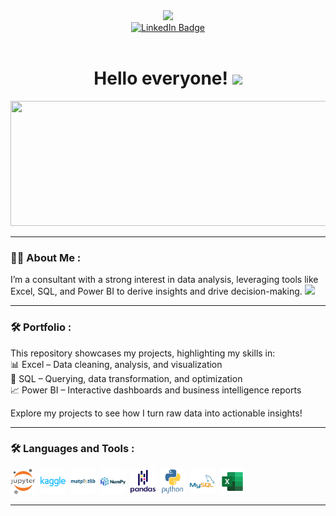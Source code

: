 <div id="header" align="center">
<img src = "https://giphy.com/gifs/cartoon-character-2d-3oKIPEqDGUULpEU0aQ" width="300"/>
<div id="badges">
  <a href="www.linkedin.com/in/dhivyadominic">
    <img src="https://img.shields.io/badge/LinkedIn-blue?style=for-the-badge&logo=linkedin&logoColor=white" alt="LinkedIn Badge"/>
  </a>
  </div>
<img src="https://komarev.com/ghpvc/?username=DD-Dhivya&style=flat-square&color=blue" alt=""/>
<h1>
  Hello everyone!
  <img src="https://media.giphy.com/media/hvRJCLFzcasrR4ia7z/giphy.gif" width="30px"/>
</h1>
</div>
<div align="center">
  <img src="https://media.giphy.com/media/v1.Y2lkPTc5MGI3NjExYmRqNW9wYmZzOXM3NmljN2szY3pydHY2aHRxZ3B3ZGxoMml4aXJvYSZlcD12MV9pbnRlcm5hbF9naWZfYnlfaWQmY3Q9Zw/Qtw5nOxLfqRJJS0Aoe/giphy-downsized-large.gif" width="1000" height="200"/>
</div>

---

### :woman_technologist: About Me :
I’m a consultant with a strong interest in data analysis, leveraging tools like Excel, SQL, and Power BI to derive insights and drive decision-making. <img src="https://media.giphy.com/media/WUlplcMpOCEmTGBtBW/giphy.gif" width="30"> 


---
### :hammer_and_wrench: Portfolio :
This repository showcases my projects, highlighting my skills in: <br>
📊 Excel – Data cleaning, analysis, and visualization<br>
📂 SQL – Querying, data transformation, and optimization<br>
📈 Power BI – Interactive dashboards and business intelligence reports<br>

Explore my projects to see how I turn raw data into actionable insights! 


---

### :hammer_and_wrench: Languages and Tools :
<div>
  <img src="https://github.com/devicons/devicon/blob/master/icons/jupyter/jupyter-original-wordmark.svg" title="Jupyter" alt="Jupyter" width="40" height="40"/>&nbsp;
  <img src="https://github.com/devicons/devicon/blob/master/icons/kaggle/kaggle-original-wordmark.svg" title="kaggle" alt="kaggle" width="40" height="40"/>&nbsp;
  <img src="https://github.com/devicons/devicon/blob/master/icons/matplotlib/matplotlib-original-wordmark.svg" title="matplotlib" alt="matplotlib" width="40" height="40"/>&nbsp;
  <img src="https://github.com/devicons/devicon/blob/master/icons/numpy/numpy-original-wordmark.svg" title="numpy" alt="numpy" width="40" height="40"/>&nbsp;
  <img src="https://github.com/devicons/devicon/blob/master/icons/pandas/pandas-original-wordmark.svg" title="pandas" alt="pandas " width="40" height="40"/>&nbsp;
  <img src="https://github.com/devicons/devicon/blob/master/icons/python/python-original-wordmark.svg"  title="python" alt="python" width="40" height="40"/>&nbsp;
  <img src="https://github.com/devicons/devicon/blob/master/icons/mysql/mysql-original-wordmark.svg" title="mysql" alt="mysql" width="40" height="40"/>&nbsp;
  <img src="https://github.com/DD-Dhivya/Data_Analytics_Portfolio/blob/main/icons8-excel.svg" title="excel" alt="excel" width="40" height="40"/>&nbsp;
  
---
